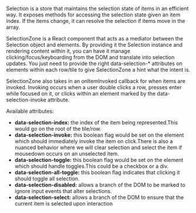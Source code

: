 Selection is a store that maintains the selection state of items in an efficient way.
It exposes methods for accessing the selection state given an item index.
If the items change, it can resolve the selection if items move in the array.

SelectionZone is a React component that acts as a mediator between the Selection object and elements. By providing it the Selection instance and rendering content within it, you can have it manage clicking/focus/keyboarding from the DOM and translate into selection updates. You just need to provide the right data-selection-\* attributes on elements within each row/tile to give SelectionZone a hint what the intent is.

SelectionZone also takes in an onItemInvoked callback for when items are invoked. Invoking occurs when a user double clicks a row, presses enter while focused on it, or clicks within an element marked by the data-selection-invoke attribute.

Available attributes:

- **data-selection-index:** the index of the item being represented.This would go on the root of the tile/row.
- **data-selection-invoke:** this boolean flag would be set on the element which should immediately invoke the item on click.There is also a nuanced behavior where we will clear selection and select the item if mousedown occurs on an unselected item.
- **data-selection-toggle:** this boolean flag would be set on the element which should handle toggles.This could be a checkbox or a div.
- **data-selection-all-toggle:** this boolean flag indicates that clicking it should toggle all selection.
- **data-selection-disabled:** allows a branch of the DOM to be marked to ignore input events that alter selections.
- **data-selection-select:** allows a branch of the DOM to ensure that the current item is selected upon interaction
